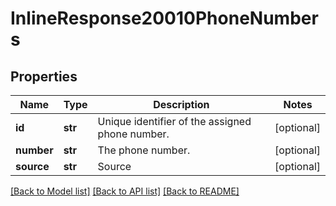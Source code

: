 # InlineResponse20010PhoneNumbers

## Properties
Name | Type | Description | Notes
------------ | ------------- | ------------- | -------------
**id** | **str** | Unique identifier of the assigned phone number. | [optional] 
**number** | **str** | The phone number. | [optional] 
**source** | **str** | Source | [optional] 

[[Back to Model list]](../README.md#documentation-for-models) [[Back to API list]](../README.md#documentation-for-api-endpoints) [[Back to README]](../README.md)

